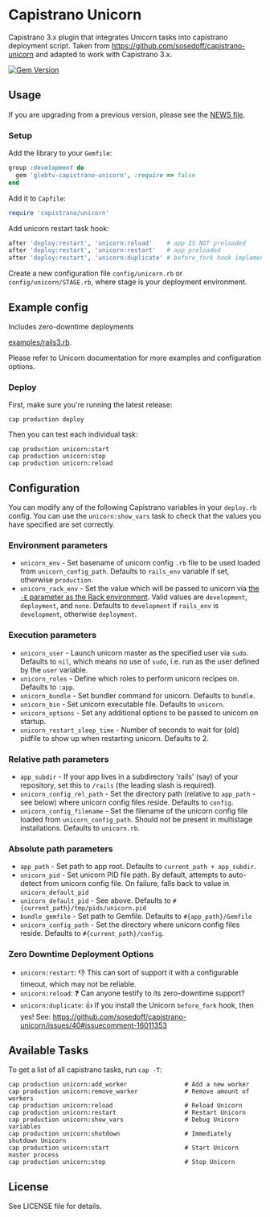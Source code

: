 # Capistrano Unicorn

Capistrano 3.x plugin that integrates Unicorn tasks into capistrano deployment script.
Taken from https://github.com/sosedoff/capistrano-unicorn and adapted to work with Capistrano 3.x.

[![Gem Version](https://badge.fury.io/rb/glebtv-capistrano-unicorn.svg)](http://badge.fury.io/rb/glebtv-capistrano-unicorn)

## Usage

If you are upgrading from a previous version, please see the [NEWS file](NEWS.md).

### Setup

Add the library to your `Gemfile`:

```ruby
group :development do
  gem 'glebtv-capistrano-unicorn', :require => false
end
```

Add it to `Capfile`:

```ruby
require 'capistrano/unicorn'
```

Add unicorn restart task hook:

```ruby
after 'deploy:restart', 'unicorn:reload'    # app IS NOT preloaded
after 'deploy:restart', 'unicorn:restart'   # app preloaded
after 'deploy:restart', 'unicorn:duplicate' # before_fork hook implemented (zero downtime deployments)
```

Create a new configuration file `config/unicorn.rb` or `config/unicorn/STAGE.rb`, 
where stage is your deployment environment.

## Example config 

Includes zero-downtime deployments

[examples/rails3.rb](https://github.com/glebtv/capistrano-unicorn/blob/master/examples/rails3.rb). 

Please refer to Unicorn documentation for more examples and configuration options.

### Deploy

First, make sure you're running the latest release:

```
cap production deploy
```

Then you can test each individual task:

```
cap production unicorn:start
cap production unicorn:stop
cap production unicorn:reload
```

## Configuration

You can modify any of the following Capistrano variables in your `deploy.rb` config.
You can use the `unicorn:show_vars` task to check that the values you have specified
are set correctly.

### Environment parameters

- `unicorn_env`             - Set basename of unicorn config `.rb` file to be used loaded from `unicorn_config_path`. Defaults to `rails_env` variable if set, otherwise `production`.
- `unicorn_rack_env`        - Set the value which will be passed to unicorn via [the `-E` parameter as the Rack environment](http://unicorn.bogomips.org/unicorn_1.html). Valid values are `development`, `deployment`, and `none`. Defaults to `development` if `rails_env` is `development`, otherwise `deployment`.

### Execution parameters

- `unicorn_user`            - Launch unicorn master as the specified user via `sudo`. Defaults to `nil`, which means no use of `sudo`, i.e. run as the user defined by the `user` variable.
- `unicorn_roles`           - Define which roles to perform unicorn recipes on. Defaults to `:app`.
- `unicorn_bundle`          - Set bundler command for unicorn. Defaults to `bundle`.
- `unicorn_bin`             - Set unicorn executable file. Defaults to `unicorn`.
- `unicorn_options`         - Set any additional options to be passed to unicorn on startup.
- `unicorn_restart_sleep_time` - Number of seconds to wait for (old) pidfile to show up when restarting unicorn. Defaults to 2.

### Relative path parameters

- `app_subdir`              - If your app lives in a subdirectory 'rails' (say) of your repository, set this to `/rails` (the leading slash is required).
- `unicorn_config_rel_path` - Set the directory path (relative to `app_path` - see below) where unicorn config files reside. Defaults to `config`.
- `unicorn_config_filename` - Set the filename of the unicorn config file loaded from `unicorn_config_path`. Should not be present in multistage installations. Defaults to `unicorn.rb`.

### Absolute path parameters

- `app_path`                - Set path to app root. Defaults to `current_path + app_subdir`.
- `unicorn_pid`             - Set unicorn PID file path. By default, attempts to auto-detect from unicorn config file. On failure, falls back to value in `unicorn_default_pid`
- `unicorn_default_pid`     - See above. Defaults to `#{current_path}/tmp/pids/unicorn.pid`
- `bundle_gemfile`          - Set path to Gemfile. Defaults to `#{app_path}/Gemfile`
- `unicorn_config_path`     - Set the directory where unicorn config files reside. Defaults to `#{current_path}/config`.

### Zero Downtime Deployment Options

* `unicorn:restart`: :-1: This can sort of support it with a configurable timeout, which may not be reliable.
* `unicorn:reload`: :question: Can anyone testify to its zero-downtime support?
* `unicorn:duplicate`: :+1: If you install the Unicorn `before_fork` hook, then yes! See: https://github.com/sosedoff/capistrano-unicorn/issues/40#issuecomment-16011353

## Available Tasks

To get a list of all capistrano tasks, run `cap -T`:

```
cap production unicorn:add_worker                # Add a new worker
cap production unicorn:remove_worker             # Remove amount of workers
cap production unicorn:reload                    # Reload Unicorn
cap production unicorn:restart                   # Restart Unicorn
cap production unicorn:show_vars                 # Debug Unicorn variables
cap production unicorn:shutdown                  # Immediately shutdown Unicorn
cap production unicorn:start                     # Start Unicorn master process
cap production unicorn:stop                      # Stop Unicorn
```

## License

See LICENSE file for details.
